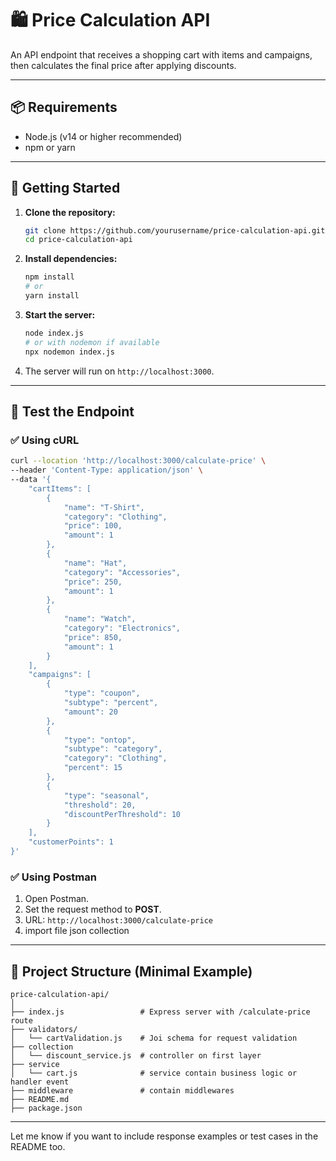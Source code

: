 # 🛍️ Price Calculation API

An API endpoint that receives a shopping cart with items and campaigns, then calculates the final price after applying discounts.

---

## 📦 Requirements

* Node.js (v14 or higher recommended)
* npm or yarn

---

## 🚀 Getting Started

1. **Clone the repository:**

   ```bash
   git clone https://github.com/yourusername/price-calculation-api.git
   cd price-calculation-api
   ```

2. **Install dependencies:**

   ```bash
   npm install
   # or
   yarn install
   ```

3. **Start the server:**

   ```bash
   node index.js
   # or with nodemon if available
   npx nodemon index.js
   ```

4. The server will run on `http://localhost:3000`.

---

## 🧪 Test the Endpoint

### ✅ Using cURL

```bash
curl --location 'http://localhost:3000/calculate-price' \
--header 'Content-Type: application/json' \
--data '{
    "cartItems": [
        {
            "name": "T-Shirt",
            "category": "Clothing",
            "price": 100,
            "amount": 1
        },
        {
            "name": "Hat",
            "category": "Accessories",
            "price": 250,
            "amount": 1
        },
        {
            "name": "Watch",
            "category": "Electronics",
            "price": 850,
            "amount": 1
        }
    ],
    "campaigns": [
        {
            "type": "coupon",
            "subtype": "percent",
            "amount": 20
        },
        {
            "type": "ontop",
            "subtype": "category",
            "category": "Clothing",
            "percent": 15
        },
        {
            "type": "seasonal",
            "threshold": 20,
            "discountPerThreshold": 10
        }
    ],
    "customerPoints": 1
}'
```

### ✅ Using Postman

1. Open Postman.
2. Set the request method to **POST**.
3. URL: `http://localhost:3000/calculate-price`
5. import file json collection


---

## 📂 Project Structure (Minimal Example)

```
price-calculation-api/
│
├── index.js                 # Express server with /calculate-price route
├── validators/
│   └── cartValidation.js    # Joi schema for request validation
├── collection
│   └── discount_service.js  # controller on first layer
├── service
│   └── cart.js              # service contain business logic or handler event
├── middleware               # contain middlewares
├── README.md
├── package.json
```

---

Let me know if you want to include response examples or test cases in the README too.

